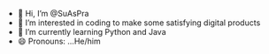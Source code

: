 - 👋 Hi, I’m @SuAsPra
- 👀 I’m interested in coding to make some satisfying digital products
- 🌱 I’m currently learning Python and Java
- 😄 Pronouns: ...He/him

<!---
SuAsPra/SuAsPra is a ✨ special ✨ repository because its `README.md` (this file) appears on your GitHub profile.
You can click the Preview link to take a look at your changes.
--->
